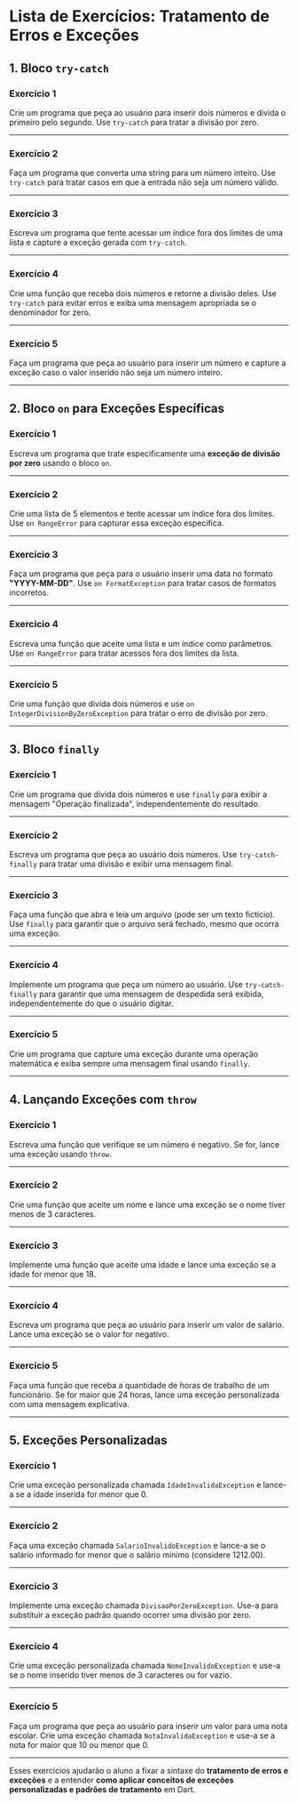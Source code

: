 # **Lista de Exercícios: Tratamento de Erros e Exceções**

## **1. Bloco `try-catch`**

### **Exercício 1**  
Crie um programa que peça ao usuário para inserir dois números e divida o primeiro pelo segundo. Use `try-catch` para tratar a divisão por zero.

---

### **Exercício 2**  
Faça um programa que converta uma string para um número inteiro. Use `try-catch` para tratar casos em que a entrada não seja um número válido.

---

### **Exercício 3**  
Escreva um programa que tente acessar um índice fora dos limites de uma lista e capture a exceção gerada com `try-catch`.

---

### **Exercício 4**  
Crie uma função que receba dois números e retorne a divisão deles. Use `try-catch` para evitar erros e exiba uma mensagem apropriada se o denominador for zero.

---

### **Exercício 5**  
Faça um programa que peça ao usuário para inserir um número e capture a exceção caso o valor inserido não seja um número inteiro.

---

## **2. Bloco `on` para Exceções Específicas**

### **Exercício 1**  
Escreva um programa que trate especificamente uma **exceção de divisão por zero** usando o bloco `on`.

---

### **Exercício 2**  
Crie uma lista de 5 elementos e tente acessar um índice fora dos limites. Use `on RangeError` para capturar essa exceção específica.

---

### **Exercício 3**  
Faça um programa que peça para o usuário inserir uma data no formato **"YYYY-MM-DD"**. Use `on FormatException` para tratar casos de formatos incorretos.

---

### **Exercício 4**  
Escreva uma função que aceite uma lista e um índice como parâmetros. Use `on RangeError` para tratar acessos fora dos limites da lista.

---

### **Exercício 5**  
Crie uma função que divida dois números e use `on IntegerDivisionByZeroException` para tratar o erro de divisão por zero.

---

## **3. Bloco `finally`**

### **Exercício 1**  
Crie um programa que divida dois números e use `finally` para exibir a mensagem "Operação finalizada", independentemente do resultado.

---

### **Exercício 2**  
Escreva um programa que peça ao usuário dois números. Use `try-catch-finally` para tratar uma divisão e exibir uma mensagem final.

---

### **Exercício 3**  
Faça uma função que abra e leia um arquivo (pode ser um texto fictício). Use `finally` para garantir que o arquivo será fechado, mesmo que ocorra uma exceção.

---

### **Exercício 4**  
Implemente um programa que peça um número ao usuário. Use `try-catch-finally` para garantir que uma mensagem de despedida será exibida, independentemente do que o usuário digitar.

---

### **Exercício 5**  
Crie um programa que capture uma exceção durante uma operação matemática e exiba sempre uma mensagem final usando `finally`.

---

## **4. Lançando Exceções com `throw`**

### **Exercício 1**  
Escreva uma função que verifique se um número é negativo. Se for, lance uma exceção usando `throw`.

---

### **Exercício 2**  
Crie uma função que aceite um nome e lance uma exceção se o nome tiver menos de 3 caracteres.

---

### **Exercício 3**  
Implemente uma função que aceite uma idade e lance uma exceção se a idade for menor que 18.

---

### **Exercício 4**  
Escreva um programa que peça ao usuário para inserir um valor de salário. Lance uma exceção se o valor for negativo.

---

### **Exercício 5**  
Faça uma função que receba a quantidade de horas de trabalho de um funcionário. Se for maior que 24 horas, lance uma exceção personalizada com uma mensagem explicativa.

---

## **5. Exceções Personalizadas**

### **Exercício 1**  
Crie uma exceção personalizada chamada `IdadeInvalidaException` e lance-a se a idade inserida for menor que 0.

---

### **Exercício 2**  
Faça uma exceção chamada `SalarioInvalidoException` e lance-a se o salário informado for menor que o salário mínimo (considere 1212.00).

---

### **Exercício 3**  
Implemente uma exceção chamada `DivisaoPorZeroException`. Use-a para substituir a exceção padrão quando ocorrer uma divisão por zero.

---

### **Exercício 4**  
Crie uma exceção personalizada chamada `NomeInvalidoException` e use-a se o nome inserido tiver menos de 3 caracteres ou for vazio.

---

### **Exercício 5**  
Faça um programa que peça ao usuário para inserir um valor para uma nota escolar. Crie uma exceção chamada `NotaInvalidaException` e use-a se a nota for maior que 10 ou menor que 0.

---

Esses exercícios ajudarão o aluno a fixar a sintaxe do **tratamento de erros e exceções** e a entender **como aplicar conceitos de exceções personalizadas e padrões de tratamento** em Dart.

